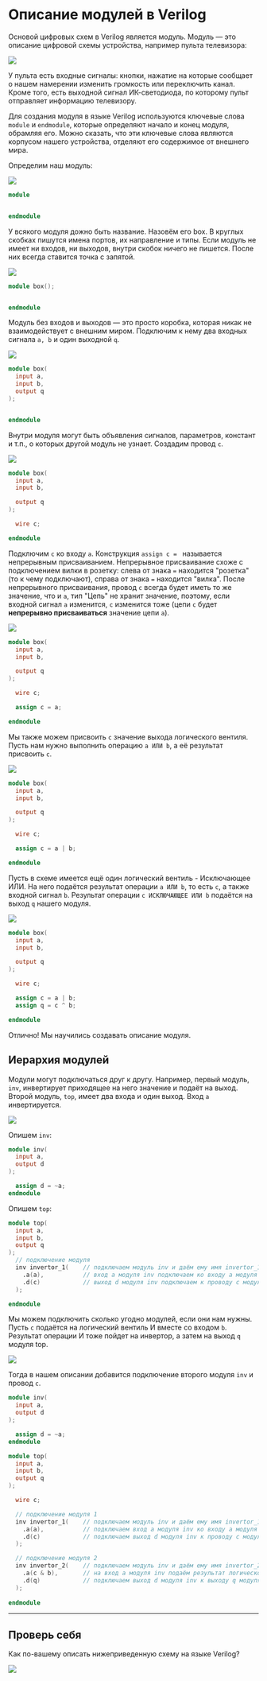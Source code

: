 # Описание модулей в Verilog

Основой цифровых схем в Verilog является модуль. Модуль — это описание цифровой схемы устройства, например пульта телевизора:

![](../../../technical/Labs/Pic/module_pult.jpg)

У пульта есть входные сигналы: кнопки, нажатие на которые сообщает о нашем намерении изменить громкость или переключить канал. Кроме того, есть выходной сигнал ИК-светодиода, по которому пульт отправляет информацию телевизору.

Для создания модуля в языке Verilog используются ключевые слова `module` и `endmodule`, которые определяют начало и конец модуля, обрамляя его. Можно сказать, что эти ключевые слова являются корпусом нашего устройства, отделяют его содержимое от внешнего мира.

Определим наш модуль:

![](../../../technical/Labs/Pic/module_1.png)

```verilog
module 


endmodule
```

У всякого модуля дожно быть название. Назовём его box. В круглых скобках пишутся имена портов, их направление и типы. Если модуль не имеет ни входов, ни выходов, внутри скобок ничего не пишется. После них всегда ставится точка с запятой.

![](../../../technical/Labs/Pic/module_2.png)

```verilog
module box();


endmodule
```

Модуль без входов и выходов — это просто коробка, которая никак не взаимодействует с внешним миром. Подключим к нему два входных сигнала `a, b`  и один выходной `q`.

![](../../../technical/Labs/Pic/module_3.png)

```verilog
module box(
  input a,
  input b,
  output q
);


endmodule
```
Внутри модуля могут быть объявления сигналов, параметров, констант и т.п., о которых другой модуль не узнает.  Создадим провод `c`.

![](../../../technical/Labs/Pic/module_4.png)

```verilog
module box(
  input a,
  input b,

  output q
);

  wire c;

endmodule
```

Подключим `c` ко входу `a`. Конструкция `assign c = ` называется непрерывным присваиванием. Непрерывное присваивание схоже с подключением вилки в розетку: слева от знака `=` находится "розетка" (то к чему подключают), справа от знака `=` находится "вилка". После непрерывного присваивания, провод `c` всегда будет иметь то же значение, что и `a`, тип "Цепь" не хранит значение, поэтому, если входной сигнал `a` изменится, `с` изменится тоже (цепи `c` будет **непрерывно присваиваться** значение цепи `a`).

![](../../../technical/Labs/Pic/module_5.png)

```verilog
module box(
  input a,
  input b,

  output q
);

  wire c;

  assign c = a;

endmodule
```

Мы также можем присвоить `с` значение выхода логического вентиля. Пусть нам нужно выполнить операцию `a ИЛИ b`, а её результат присвоить `c`. 

![](../../../technical/Labs/Pic/module_6.png)

```verilog
module box(
  input a,
  input b,

  output q
);

  wire c;

  assign c = a | b;

endmodule
```


Пусть в схеме имеется ещё один логический вентиль - Исключающее ИЛИ. На него подаётся результат операции `a ИЛИ b`, то есть `c`, а также входной сигнал `b`. Результат операции `c ИСКЛЮЧАЮЩЕЕ ИЛИ b` подаётся на выход `q` нашего модуля. 

![](../../../technical/Labs/Pic/module_7.png)

```verilog
module box(
  input a,
  input b,

  output q
);

  wire c;

  assign c = a | b;
  assign q = c ^ b;

endmodule
```
Отлично! Мы научились создавать описание модуля.

## Иерархия модулей

Модули могут подключаться друг к другу. Например, первый модуль, `inv`, инвертирует приходящее на него значение и подаёт на выход. Второй модуль, `top`, имеет два входа и один выход. Вход `а` инвертируется.

![](../../../technical/Labs/Pic/module_8.png)

Опишем `inv`:

```verilog
module inv(
  input a,
  output d
);

  assign d = ~a;
endmodule

```
Опишем `top`:

```verilog
module top(
  input a,
  input b,
  output q
);
  // подключение модуля
  inv invertor_1(    // подключаем модуль inv и даём ему имя invertor_1
    .a(a),           // вход а модуля inv подключаем ко входу a модуля top
    .d(c)            // выход d модуля inv подключаем к проводу с модуля top
  );

endmodule
```

Мы можем подключить сколько угодно модулей, если они нам нужны. Пусть `c` подаётся на логический вентиль И вместе со входом `b`. Результат операции И тоже пойдет на инвертор, а затем на выход `q` модуля top.

![](../../../technical/Labs/Pic/module_9.png)

Тогда в нашем описании добавится подключение второго модуля `inv` и провод `c`.

```verilog
module inv(
  input a,
  output d
);

  assign d = ~a;
endmodule

```

```verilog
module top(
  input a,
  input b,
  output q
);

  wire c;

  // подключение модуля 1
  inv invertor_1(    // подключаем модуль inv и даём ему имя invertor_1
    .a(a),           // подключаем вход а модуля inv ко входу a модуля top
    .d(c)            // подключаем выход d модуля inv к проводу с модуля top
  );

  // подключение модуля 2
  inv invertor_2(    // подключаем модуль inv и даём ему имя invertor_2
    .a(c & b),       // на вход а модуля inv подаём результат логической операции с ИЛИ b
    .d(q)            // подключаем выход d модуля inv к выходу q модуля top
  );
  
endmodule
```
___
## Проверь себя

Как по-вашему описать нижеприведенную схему на языке Verilog?

![](../../../technical/Labs/Pic/module_10.png)
